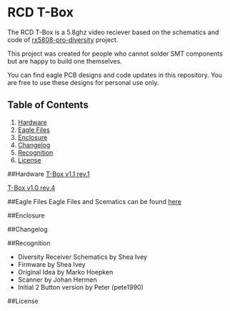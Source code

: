 # RCD T-Box
The RCD T-Box is a 5.8ghz video reciever based on the schematics and code of [rx5808-pro-diversity](https://github.com/sheaivey/rx5808-pro-diversity) project.

This project was created for people who cannot solder SMT components but are happy to build one themselves.

You can find eagle PCB designs and code updates in this repository. You are free to use these designs for personal use only. 

## Table of Contents
1. [Hardware](#hardware)
2. [Eagle Files](#eagle)
3. [Enclosure]()
4. [Changelog]()
5. [Recognition](##recognition)
6. [License]()

##Hardware
[T-Box v1.1 rev.1](docs/tbox_v1-1.md)

[T-Box v1.0 rev.4](docs/tbox_v1-1.md)

##Eagle Files
Eagle Files and Scematics can be found [here](src/eagle/)

##Enclosure

##Changelog

##Recognition
- Diversity Receiver Schematics by Shea Ivey
- Firmware by Shea Ivey
- Original Idea by Marko Hoepken
- Scanner by Johan Hermen
- Initial 2 Button version by Peter (pete1990)

##License
